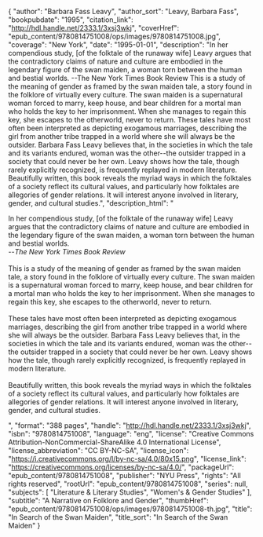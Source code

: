 {
  "author": "Barbara Fass Leavy",
  "author_sort": "Leavy, Barbara Fass",
  "bookpubdate": "1995",
  "citation_link": "http://hdl.handle.net/2333.1/3xsj3wkj",
  "coverHref": "epub_content/9780814751008/ops/images/9780814751008.jpg",
  "coverage": "New York",
  "date": "1995-01-01",
  "description": "In her compendious study, [of the folktale of the runaway wife] Leavy argues that the contradictory claims of nature and culture are embodied in the legendary figure of the swan maiden, a woman torn between the human and bestial worlds.  --The New York Times Book Review This is a study of the meaning of gender as framed by the swan maiden tale, a story found in the folklore of virtually every culture. The swan maiden is a supernatural woman forced to marry, keep house, and bear children for a mortal man who holds the key to her imprisonment. When she manages to regain this key, she escapes to the otherworld, never to return. These tales have most often been interpreted as depicting exogamous marriages, describing the girl from another tribe trapped in a world where she will always be the outsider.  Barbara Fass Leavy believes that, in the societies in which the tale and its variants endured, woman was the other--the outsider trapped in a society that could never be her own. Leavy shows how the tale, though rarely explicitly recognized, is frequently replayed in modern literature. Beautifully written, this book reveals the myriad ways in which the folktales of a society reflect its cultural values, and particularly how folktales are allegories of gender relations. It will interest anyone involved in literary, gender, and cultural studies.",
  "description_html": "<p>In her compendious study, [of the folktale of the runaway wife] Leavy argues that the contradictory claims of nature and culture are embodied in the legendary figure of the swan maiden, a woman torn between the human and bestial worlds.  <br>--<i>The New York Times Book Review</i><br><br> This is a study of the meaning of gender as framed by the swan maiden tale, a story found in the folklore of virtually every culture. The swan maiden is a supernatural woman forced to marry, keep house, and bear children for a mortal man who holds the key to her imprisonment. When she manages to regain this key, she escapes to the otherworld, never to return.<br><br> These tales have most often been interpreted as depicting exogamous marriages, describing the girl from another tribe trapped in a world where she will always be the outsider.  Barbara Fass Leavy believes that, in the societies in which the tale and its variants endured, woman was the other--the outsider trapped in a society that could never be her own. Leavy shows how the tale, though rarely explicitly recognized, is frequently replayed in modern literature.<br><br> Beautifully written, this book reveals the myriad ways in which the folktales of a society reflect its cultural values, and particularly how folktales are allegories of gender relations. It will interest anyone involved in literary, gender, and cultural studies.</p>",
  "format": "388 pages",
  "handle": "http://hdl.handle.net/2333.1/3xsj3wkj",
  "isbn": "9780814751008",
  "language": "eng",
  "license": "Creative Commons Attribution-NonCommercial-ShareAlike 4.0 International License",
  "license_abbreviation": "CC BY-NC-SA",
  "license_icon": "https://i.creativecommons.org/l/by-nc-sa/4.0/80x15.png",
  "license_link": "https://creativecommons.org/licenses/by-nc-sa/4.0/",
  "packageUrl": "epub_content/9780814751008",
  "publisher": "NYU Press",
  "rights": "All rights reserved",
  "rootUrl": "epub_content/9780814751008",
  "series": null,
  "subjects": [
    "Literature & Literary Studies",
    "Women's & Gender Studies"
  ],
  "subtitle": "A Narrative on Folklore and Gender",
  "thumbHref": "epub_content/9780814751008/ops/images/9780814751008-th.jpg",
  "title": "In Search of the Swan Maiden",
  "title_sort": "In Search of the Swan Maiden"
}
